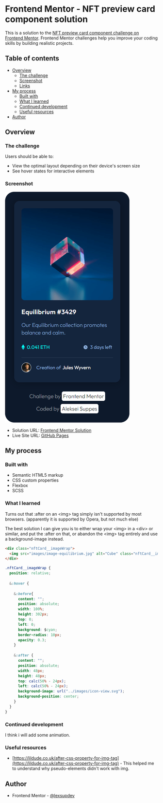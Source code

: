 # Frontend Mentor - NFT preview card component solution

This is a solution to the [NFT preview card component challenge on Frontend Mentor](https://www.frontendmentor.io/challenges/nft-preview-card-component-SbdUL_w0U). Frontend Mentor challenges help you improve your coding skills by building realistic projects. 

## Table of contents

- [Overview](#overview)
  - [The challenge](#the-challenge)
  - [Screenshot](#screenshot)
  - [Links](#links)
- [My process](#my-process)
  - [Built with](#built-with)
  - [What I learned](#what-i-learned)
  - [Continued development](#continued-development)
  - [Useful resources](#useful-resources)
- [Author](#author)

## Overview

### The challenge

Users should be able to:

- View the optimal layout depending on their device's screen size
- See hover states for interactive elements

### Screenshot

![NFT preview card component](./images/screenshot.png)

- Solution URL: [Frontend Mentor Solution](https://www.frontendmentor.io/solutions/nft-preview-card-component-C7v8B8Vhx5)
- Live Site URL: [GitHub Pages](https://lexsupdev.github.io/NFT-preview-card-component/)

## My process

### Built with

- Semantic HTML5 markup
- CSS custom properties
- Flexbox
- SCSS

### What I learned

Turns out that :after on an \<img\> tag simply isn't supported by most browsers. (apparently it is supported by Opera, but not much else)

The best solution I can give you is to either wrap your \<img\> in a \<div\> or similar, and put the :after on that, or abandon the \<img\> tag entirely and use a background-image instead.

```html
<div class="nftCard__imageWrap">
  <img src="images/image-equilibrium.jpg" alt="Cube" class="nftCard__image">
</div>
```
```css
.nftCard__imageWrap {
  position: relative;

  &:hover {

    &:before{ 
      content: "";
      position: absolute;
      width: 100%;
      height: 302px;
      top: 0;
      left: 0;
      background: $cyan;
      border-radius: 10px;
      opacity: 0.3;
    }

    &:after {
      content: "";
      position: absolute;
      width: 48px;
      height: 48px;
      top: calc(50% - 24px);
      left: calc(50% - 24px);
      background-image: url("../images/icon-view.svg");
      background-position: center;
    }
  }
}
```

### Continued development

I think i will add some animation.
### Useful resources

- [https://lildude.co.uk/after-css-property-for-img-tag](https://lildude.co.uk/after-css-property-for-img-tag) - This helped me to understand why pseudo-elements didn't work with img.

## Author

- Frontend Mentor - [@lexsupdev](https://www.frontendmentor.io/profile/LexSupDev)
